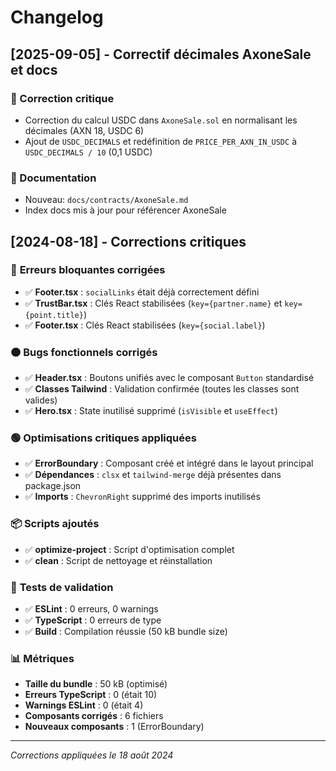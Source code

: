 # Changelog

## [2025-09-05] - Correctif décimales AxoneSale et docs

### 🔴 Correction critique
- Correction du calcul USDC dans `AxoneSale.sol` en normalisant les décimales (AXN 18, USDC 6)
- Ajout de `USDC_DECIMALS` et redéfinition de `PRICE_PER_AXN_IN_USDC` à `USDC_DECIMALS / 10` (0,1 USDC)

### 📝 Documentation
- Nouveau: `docs/contracts/AxoneSale.md`
- Index docs mis à jour pour référencer AxoneSale

## [2024-08-18] - Corrections critiques

### 🔴 **Erreurs bloquantes corrigées**
- ✅ **Footer.tsx** : `socialLinks` était déjà correctement défini
- ✅ **TrustBar.tsx** : Clés React stabilisées (`key={partner.name}` et `key={point.title}`)
- ✅ **Footer.tsx** : Clés React stabilisées (`key={social.label}`)

### 🟠 **Bugs fonctionnels corrigés**
- ✅ **Header.tsx** : Boutons unifiés avec le composant `Button` standardisé
- ✅ **Classes Tailwind** : Validation confirmée (toutes les classes sont valides)
- ✅ **Hero.tsx** : State inutilisé supprimé (`isVisible` et `useEffect`)

### 🟢 **Optimisations critiques appliquées**
- ✅ **ErrorBoundary** : Composant créé et intégré dans le layout principal
- ✅ **Dépendances** : `clsx` et `tailwind-merge` déjà présentes dans package.json
- ✅ **Imports** : `ChevronRight` supprimé des imports inutilisés

### 📦 **Scripts ajoutés**
- ✅ **optimize-project** : Script d'optimisation complet
- ✅ **clean** : Script de nettoyage et réinstallation

### 🧪 **Tests de validation**
- ✅ **ESLint** : 0 erreurs, 0 warnings
- ✅ **TypeScript** : 0 erreurs de type
- ✅ **Build** : Compilation réussie (50 kB bundle size)

### 📊 **Métriques**
- **Taille du bundle** : 50 kB (optimisé)
- **Erreurs TypeScript** : 0 (était 10)
- **Warnings ESLint** : 0 (était 4)
- **Composants corrigés** : 6 fichiers
- **Nouveaux composants** : 1 (ErrorBoundary)

---
*Corrections appliquées le 18 août 2024*

